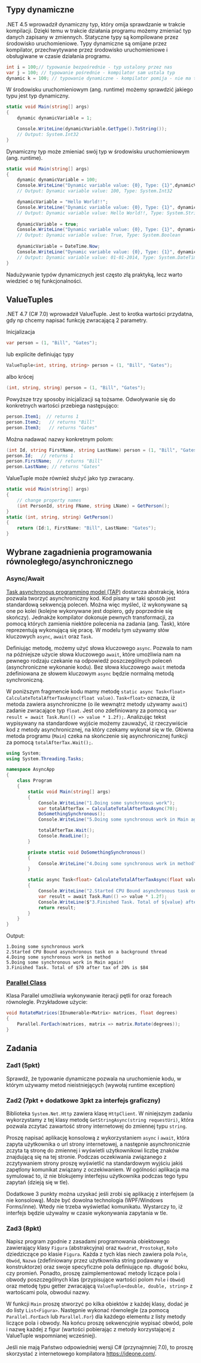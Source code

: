 ## Typy dynamiczne

.NET 4.5 wprowadził dynamiczny typ, który omija sprawdzanie w trakcie kompilacji. Dzięki temu w trakcie działania programu możemy zmieniać typ danych zapisany w zmiennych. Statyczne typy są kompilowane przez środowisko uruchomieniowe. Typy dynamiczne są omijane przez kompilator, przechwytywane przez środowisko uruchomieniowe i obsługiwane w czasie działania programu.

```c#
int i = 100;// typowanie bezpośrednie - typ ustalony przez nas
var j = 100; // typowanie pośrednie - kompilator sam ustala typ
dynamic k = 100; // typowanie dynamiczne - kompilator pomija - nie ma typu
```

W środowisku uruchomieniowym (ang. runtime) możemy sprawdzić jakiego typu jest typ dynamiczny.

```c#
static void Main(string[] args)
{
    dynamic dynamicVariable = 1;

    Console.WriteLine(dynamicVariable.GetType().ToString());
    // Output: System.Int32
}
```

Dynamiczny typ może zmieniać swój typ w środowisku uruchomieniowym (ang. runtime).

```c#
static void Main(string[] args)
{
    dynamic dynamicVariable = 100;
    Console.WriteLine("Dynamic variable value: {0}, Type: {1}",dynamicVariable, dynamicVariable.GetType().ToString());
    // Output: Dynamic variable value: 100, Type: System.Int32

    dynamicVariable = "Hello World!!";
    Console.WriteLine("Dynamic variable value: {0}, Type: {1}", dynamicVariable, dynamicVariable.GetType().ToString());
	// Output: Dynamic variable value: Hello World!!, Type: System.String
    
    dynamicVariable = true;
    Console.WriteLine("Dynamic variable value: {0}, Type: {1}", dynamicVariable, dynamicVariable.GetType().ToString());
	// Output: Dynamic variable value: True, Type: System.Boolean
    
    dynamicVariable = DateTime.Now;
    Console.WriteLine("Dynamic variable value: {0}, Type: {1}", dynamicVariable, dynamicVariable.GetType().ToString());
    // Output: Dynamic variable value: 01-01-2014, Type: System.DateTime
}
```

Nadużywanie typów dynamicznych jest często złą praktyką, lecz warto wiedzieć o tej funkcjonalności.

## ValueTuples

.NET 4.7 (C# 7.0) wprowadził ValueTuple. Jest to krotka wartości przydatna, gdy np chcemy napisać funkcję zwracającą 2 parametry.

Inicjalizacja

```c#
var person = (1, "Bill", "Gates");
```

lub explicite definiując typy

```c#
ValueTuple<int, string, string> person = (1, "Bill", "Gates");
```

albo krócej

```c#
(int, string, string) person = (1, "Bill", "Gates");
```

Powyższe trzy sposoby inicjalizacji są tożsame. Odwoływanie się do konkretnych wartości przebiega następująco:

```c#
person.Item1;  // returns 1
person.Item2;   // returns "Bill"
person.Item3;   // returns "Gates"
```

Można nadawać nazwy konkretnym polom:

```c#
(int Id, string FirstName, string LastName) person = (1, "Bill", "Gates");
person.Id;   // returns 1
person.FirstName;  // returns "Bill"
person.LastName; // returns "Gates"
```

ValueTuple może również służyć jako typ zwracany.

```c#
static void Main(string[] args)
{
    // change property names
    (int PersonId, string FName, string LName) = GetPerson();
}
static (int, string, string) GetPerson() 
{
    return (Id:1, FirstName: "Bill", LastName: "Gates");
}
```

## Wybrane zagadnienia programowania równoległego/asynchronicznego

### Async/Await

[Task asynchronous programming model (TAP)](https://docs.microsoft.com/en-us/dotnet/csharp/programming-guide/concepts/async/) dostarcza abstrakcję, która pozwala tworzyć asynchroniczny kod. Kod pisany w taki sposób jest standardową sekwencją poleceń. Można więc myśleć, iż wykonywane są one po kolei (kolejne wykonywane jest dopiero, gdy poprzednie się skończy). Jednakże kompilator dokonuje pewnych transformacji, za pomocą których  zamienia niektóre polecenia na zadania (ang. Task), które reprezentują wykonującą się pracę. W modelu tym używamy słów kluczowych ``async``, ``await`` oraz ``Task``. 

Definiując metodę, możemy użyć słowa kluczowego ``async``. Pozwala to nam na późniejsze użycie słowa kluczowego ``await``, które umożliwia nam na pewnego rodzaju czekanie na odpowiedź poszczególnych poleceń (asynchroniczne wykonanie kodu). Bez słowa kluczowego ``await`` metoda zdefiniowana ze słowem kluczowym ``async`` będzie normalną metodą synchroniczną.

W poniższym fragmencie kodu mamy metodę ``static async Task<float> CalculateTotalAfterTaxAsync(float value)``. ``Task<float>`` oznacza, iż metoda zawiera asynchroniczne (o ile wewnątrz metody używamy ``await``) zadanie zwracające typ ``float``. Jest ono zdefiniowany za pomocą ``var result = await Task.Run(() => value * 1.2f);``. Analizując tekst wypisywany na standardowe wyjście możemy zauważyć, iż rzeczywiście kod z metody asynchronicznej, na który czekamy wykonał się w tle. Główna metoda programu (``Main``) czeka na skończenie się asynchronicznej funkcji za pomocą ``totalAfterTax.Wait();``. 

```c#
using System;
using System.Threading.Tasks;

namespace AsyncApp
{
    class Program
    {
        static void Main(string[] args)
        {
            Console.WriteLine("1.Doing some synchronous work");
            var totalAfterTax = CalculateTotalAfterTaxAsync(70);
            DoSomethingSynchronous();
            Console.WriteLine("5.Doing some synchronous work in Main again!");

            totalAfterTax.Wait();
            Console.ReadLine();
        }

        private static void DoSomethingSynchronous()
        {
            Console.WriteLine("4.Doing some synchronous work in method");
        }

        static async Task<float> CalculateTotalAfterTaxAsync(float value)
        {
            Console.WriteLine("2.Started CPU Bound asynchronous task on a background thread");
            var result = await Task.Run(() => value * 1.2f);
            Console.WriteLine($"3.Finished Task. Total of ${value} after tax of 20% is ${result} ");
            return result;
        }
    }
}
```

Output:

```
1.Doing some synchronous work
2.Started CPU Bound asynchronous task on a background thread
4.Doing some synchronous work in method
5.Doing some synchronous work in Main again!
3.Finished Task. Total of $70 after tax of 20% is $84 
```

### [Parallel Class](https://docs.microsoft.com/en-us/dotnet/api/system.threading.tasks.parallel?view=netframework-4.8)

Klasa Parallel umożliwia wykonywanie iteracji pętli for oraz foreach równolegle. Przykładowe użycie:

```c#
void RotateMatrices(IEnumerable<Matrix> matrices, float degrees)
{
    Parallel.ForEach(matrices, matrix => matrix.Rotate(degrees));
}
```

## Zadania

### Zad1 (5pkt)

Sprawdź, że typowanie dynamiczne pozwala na uruchomienie kodu, w którym używamy metod nieistniejących (wywołaj runtime exception) 

### Zad2 (7pkt + dodatkowe 3pkt za interfejs graficzny)

Biblioteka ``System.Net.Http`` zawiera klasę ``HttpClient``. W niniejszym zadaniu wykorzystamy z tej klasy metodę ``GetStringAsync(string requestUri)``, która pozwala zczytać zawartość strony internetowej do zmiennej typu ``string``.

Proszę napisać aplikację konsolową z wykorzystaniem ``async`` i ``await``, która zapyta użytkownika o url strony  internetowej, a następnie asynchronicznie zczyta tą stronę do zmiennej i wyświetli użytkownikowi liczbę znaków znajdującą się na tej stronie. Podczas oczekiwania związanego z zczytywaniem strony proszę wyświetlić na standardowym wyjściu jakiś zapętlony komunikat związany z oczekiwaniem. W ogólności aplikacja ma symulować to, iż nie blokujemy interfejsu użytkownika podczas tego typu zapytań (dzieją się w tle). 

Dodatkowe 3 punkty można uzyskać jeśli zrobi się aplikację z interfejsem (a nie konsolową). Może być dowolna technologia (WPF/Windows Forms/inne). Wtedy nie trzeba wyświetlać komunikatu. Wystarczy to, iż interfejs będzie używalny w czasie wykonywania zapytania w tle.



### Zad3 (8pkt)

Napisz program zgodnie z zasadami programowania obiektowego zawierający klasy ``Figura`` (abstrakcyjna) oraz ``Kwadrat``, ``Prostokąt``, ``Koło`` dziedziczące po klasie ``Figura``. Każda z tych klas niech zawiera pola ``Pole``, ``Obwód``, ``Nazwa`` (zdefiniowany przez użytkownika string podawany w konstruktorze) oraz swoje specyficzne pola definiujące np. długość boku, czy promień. Ponadto, proszę zaimplementować metody liczące pola i obwody poszczególnych klas (przypisujące wartości polom ``Pole`` i ``Obwód``) oraz metodę typu getter zwracającą ``ValueTuple<double, double, string>`` z wartoścami pola, obwodui nazwy.

W funkcji ``Main`` proszę stworzyć po kilka obiektów z każdej klasy, dodać je do listy ``List<Figura>``. Następnie wykonać równolegle (za pomocą ``Parallel.ForEach`` lub ``Parallel.For``) dla każdego elementu z listy metody liczące pola i obwody. Na końcu proszę sekwencyjnie wypisać obwód, pole i nazwę każdej z figur (wartości pobierając z metody korzystającej z ValueTuple wspomnianej wcześniej).



Jeśli nie mają Państwo odpowiedniej wersji C# (przynajmniej 7.0), to proszę skorzystać z internetowego kompilatora https://ideone.com/.
